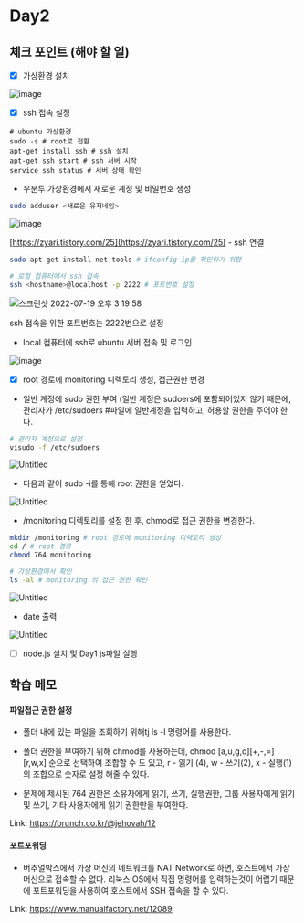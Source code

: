 # Day2

## 체크 포인트 (해야 할 일)

- [x] 가상환경 설치

![image](https://user-images.githubusercontent.com/64758931/179688073-00f8e513-9a81-4765-b4d0-c5ec7d9da93d.png)

- [x] ssh 접속 설정

```shell
# ubuntu 가상환경
sudo -s # root로 전환
apt-get install ssh # ssh 설치
apt-get ssh start # ssh 서버 시작
service ssh status # 서버 상태 확인
```

- 우분투 가상환경에서 새로운 계정 및 비밀번호 생성

```bash
sudo adduser <새로운 유저네임>
```

![image](https://user-images.githubusercontent.com/64758931/179688241-dd50f4f9-422f-4d8c-9a77-fa930f41434b.png)

[https://zyari.tistory.com/25](https://zyari.tistory.com/25) - ssh 연결

```bash
sudo apt-get install net-tools # ifconfig ip를 확인하기 위함
```

```bash
# 로컬 컴퓨터에서 ssh 접속
ssh <hostname>@localhost -p 2222 # 포트번호 설정
```

![스크린샷 2022-07-19 오후 3 19 58](https://user-images.githubusercontent.com/64758931/179688362-4d4190c6-4e17-4f31-8ab2-1d87349bfa84.png)

ssh 접속을 위한 포트번호는 2222번으로 설정

- local 컴퓨터에 ssh로 ubuntu 서버 접속 및 로그인

![image](https://user-images.githubusercontent.com/64758931/179688762-34e56293-dbfe-41bd-9e76-79b8b7cc66b2.png)

- [x] root 경로에 monitoring 디렉토리 생성, 접근권한 변경
- 일반 계정에 sudo 권한 부여 (일반 계정은 sudoers에 포함되어있지 않기 때문에, 관리자가 /etc/sudoers #파일에 일반계정을 입력하고, 허용할 권한을 주어야 한다.

```bash
# 관리자 계정으로 설정
visudo -f /etc/sudoers
```

![Untitled](Day%202%20%E1%84%92%E1%85%A1%E1%86%A8%E1%84%89%E1%85%B3%E1%86%B8%20%E1%84%86%E1%85%A6%E1%84%86%E1%85%A9%205273d592436c4d6b95369d57d29dcc2d/Untitled%204.png)

- 다음과 같이 sudo -i를 통해 root 권한을 얻었다.

![Untitled](Day%202%20%E1%84%92%E1%85%A1%E1%86%A8%E1%84%89%E1%85%B3%E1%86%B8%20%E1%84%86%E1%85%A6%E1%84%86%E1%85%A9%205273d592436c4d6b95369d57d29dcc2d/Untitled%205.png)

- /monitoring 디렉토리를 설정 한 후, chmod로 접근 권한을 변경한다.

```bash
mkdir /monitoring # root 경로에 monitoring 디렉토리 생성
cd / # root 경로
chmod 764 monitoring

# 가상환경에서 확인
ls -al # monitoring 의 접근 권한 확인
```

![Untitled](Day%202%20%E1%84%92%E1%85%A1%E1%86%A8%E1%84%89%E1%85%B3%E1%86%B8%20%E1%84%86%E1%85%A6%E1%84%86%E1%85%A9%205273d592436c4d6b95369d57d29dcc2d/Untitled%206.png)

- date 출력

![Untitled](Day%202%20%E1%84%92%E1%85%A1%E1%86%A8%E1%84%89%E1%85%B3%E1%86%B8%20%E1%84%86%E1%85%A6%E1%84%86%E1%85%A9%205273d592436c4d6b95369d57d29dcc2d/Untitled%207.png)

- [ ] node.js 설치 및 Day1 js파일 실행

## 학습 메모

#### 파일접근 권한 설정

- 폴더 내에 있는 파일을 조회하기 위해tj ls -l 명령어를 사용한다.

- 폴더 권한을 부여하기 위해 chmod를 사용하는데, chmod [a,u,g,o][+,-,=][r,w,x] 순으로 선택하여 조합할 수 도 있고, r - 읽기 (4), w - 쓰기(2), x - 실행(1) 의 조합으로 숫자로 설정 해줄 수 있다.
- 문제에 제시된 764 권한은 소유자에게 읽기, 쓰기, 실행권한, 그룹 사용자에게 읽기 및 쓰기, 기타 사용자에게 읽기 권한만을 부여한다.

Link: https://brunch.co.kr/@jehovah/12

#### 포트포워딩

- 버추얼박스에서 가상 머신의 네트워크를 NAT Network로 하면, 호스트에서 가상머신으로 접속할 수 없다. 리눅스 OS에서 직접 명령어를 입력하는것이 어렵기 때문에 포트포워딩을 사용하여 호스트에서 SSH 접속을 할 수 있다.

Link: https://www.manualfactory.net/12089
